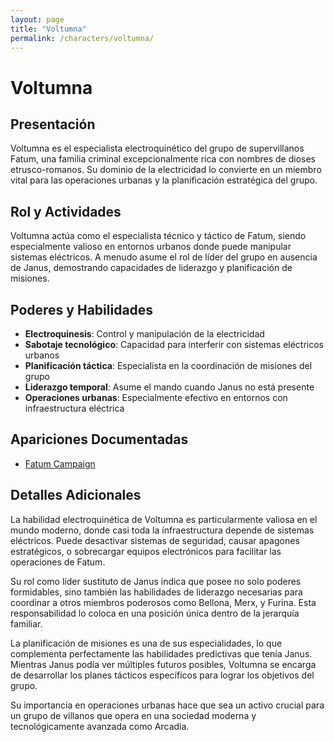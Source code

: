```yaml
---
layout: page
title: "Voltumna"
permalink: /characters/voltumna/
---
```


# Voltumna

## Presentación
Voltumna es el especialista electroquinético del grupo de supervillanos Fatum, una familia criminal excepcionalmente rica con nombres de dioses etrusco-romanos. Su dominio de la electricidad lo convierte en un miembro vital para las operaciones urbanas y la planificación estratégica del grupo.

## Rol y Actividades
Voltumna actúa como el especialista técnico y táctico de Fatum, siendo especialmente valioso en entornos urbanos donde puede manipular sistemas eléctricos. A menudo asume el rol de líder del grupo en ausencia de Janus, demostrando capacidades de liderazgo y planificación de misiones.

## Poderes y Habilidades
- **Electroquinesis**: Control y manipulación de la electricidad
- **Sabotaje tecnológico**: Capacidad para interferir con sistemas eléctricos urbanos
- **Planificación táctica**: Especialista en la coordinación de misiones del grupo
- **Liderazgo temporal**: Asume el mando cuando Janus no está presente
- **Operaciones urbanas**: Especialmente efectivo en entornos con infraestructura eléctrica

## Apariciones Documentadas
- [Fatum Campaign](../../campaigns/fatum/fatum.md)

## Detalles Adicionales
La habilidad electroquinética de Voltumna es particularmente valiosa en el mundo moderno, donde casi toda la infraestructura depende de sistemas eléctricos. Puede desactivar sistemas de seguridad, causar apagones estratégicos, o sobrecargar equipos electrónicos para facilitar las operaciones de Fatum.

Su rol como líder sustituto de Janus indica que posee no solo poderes formidables, sino también las habilidades de liderazgo necesarias para coordinar a otros miembros poderosos como Bellona, Merx, y Furina. Esta responsabilidad lo coloca en una posición única dentro de la jerarquía familiar.

La planificación de misiones es una de sus especialidades, lo que complementa perfectamente las habilidades predictivas que tenía Janus. Mientras Janus podía ver múltiples futuros posibles, Voltumna se encarga de desarrollar los planes tácticos específicos para lograr los objetivos del grupo.

Su importancia en operaciones urbanas hace que sea un activo crucial para un grupo de villanos que opera en una sociedad moderna y tecnológicamente avanzada como Arcadia.